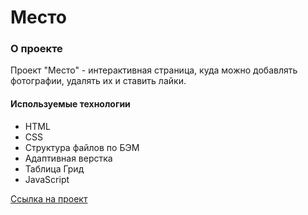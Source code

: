 # Место

### О проекте 
Проект "Место" - интерактивная страница, куда можно добавлять фотографии, удалять их и ставить лайки.


#### Используемые технологии
- HTML
- CSS
- Структура файлов по БЭМ
- Адаптивная верстка
- Таблица Грид
- JavaScript


[Сcылка на проект](https://mestr3z.github.io/mesto/)